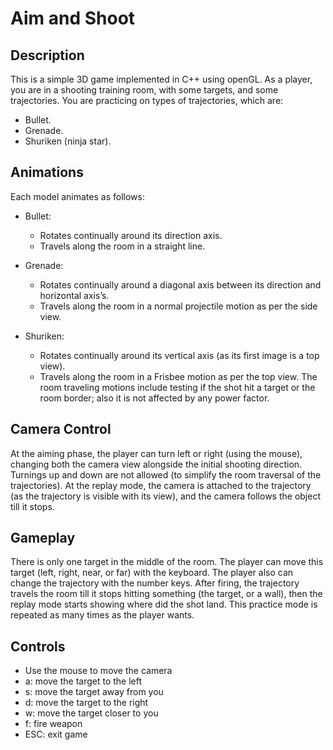 # Aim and Shoot

## Description
This is a simple 3D game implemented in C++ using openGL.
As a player, you are in a shooting training room, with some targets, and some trajectories. You are practicing on types of trajectories, which are:
- Bullet.
- Grenade.
- Shuriken (ninja star).

## Animations
Each model animates as follows:
- Bullet:
    - Rotates continually around its direction axis.
    - Travels along the room in a straight line.
- Grenade:
    - Rotates continually around a diagonal axis between its direction and horizontal axis’s.
    - Travels along the room in a normal projectile motion as per the side view.
       
- Shuriken:
    - Rotates continually around its vertical axis (as its first image is a top view).
    - Travels along the room in a Frisbee motion as per the top view. The room traveling motions include testing if the shot hit a target or the room border; also it is not affected by any power factor.

## Camera Control
At the aiming phase, the player can turn left or right (using the mouse), changing both the camera view alongside the initial shooting direction. Turnings up and down are not allowed (to simplify the room traversal of the trajectories).
At the replay mode, the camera is attached to the trajectory (as the trajectory is visible with its view), and the camera follows the object till it stops.

## Gameplay
There is only one target in the middle of the room. The player can move this target (left, right, near, or far) with the keyboard.
The player also can change the trajectory with the number keys. After firing, the trajectory travels the room till it stops hitting something (the target, or a wall), 
then the replay mode starts showing where did the shot land. This practice mode is repeated as many times as the player wants.

## Controls
- Use the mouse to move the camera
- a: move the target to the left
- s: move the target away from you
- d: move the target to the right
- w: move the target closer to you
- f: fire weapon
- ESC: exit game
